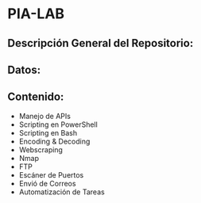 # PIA-LAB

## Descripción General del Repositorio:

## Datos:

## Contenido:

* Manejo de APIs
* Scripting en PowerShell
* Scripting en Bash
* Encoding & Decoding
* Webscraping
* Nmap
* FTP
* Escáner de Puertos
* Envió de Correos
* Automatización de Tareas

